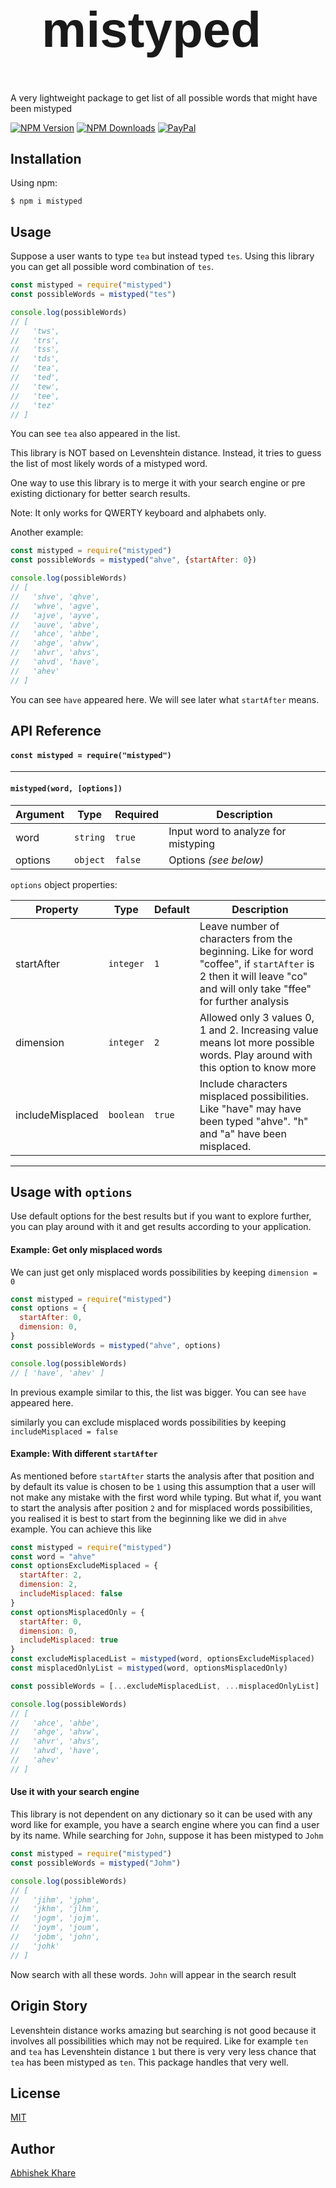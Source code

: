 <h1 style="font-family: Helvetica; font-size: 80px; margin-left: 50px;">
  mistyped
</h1>

A very lightweight package to get list of all possible words that might have been mistyped

[![NPM Version](https://img.shields.io/npm/v/mistyped?style=flat-square)](https://www.npmjs.com/package/mistyped)
[![NPM Downloads](https://img.shields.io/npm/dm/mistyped?style=flat-square&logo=npm)](https://npmcharts.com/compare/mistyped?minimal=true)
[![PayPal](https://img.shields.io/badge/-Donate-blue?logo=paypal)](https://paypal.me/abkhare9/5usd)

## Installation
Using npm:
```shell
$ npm i mistyped
```

## Usage
Suppose a user wants to type `tea` but instead typed `tes`. Using this library you can get all possible word combination of `tes`.

```js
const mistyped = require("mistyped")
const possibleWords = mistyped("tes")

console.log(possibleWords)
// [
//   'tws',
//   'trs',
//   'tss',
//   'tds',
//   'tea',
//   'ted',
//   'tew',
//   'tee',
//   'tez'
// ]
```
You can see `tea` also appeared in the list.

This library is NOT based on Levenshtein distance. Instead, it tries to guess the list of most likely words of a mistyped word.

One way to use this library is to merge it with your search engine or pre existing dictionary for better search results.

Note: It only works for QWERTY keyboard and alphabets only.

Another example:
```js
const mistyped = require("mistyped")
const possibleWords = mistyped("ahve", {startAfter: 0})

console.log(possibleWords)
// [
//   'shve', 'qhve',
//   'whve', 'agve',
//   'ajve', 'ayve',
//   'auve', 'abve',
//   'ahce', 'ahbe',
//   'ahge', 'ahvw',
//   'ahvr', 'ahvs',
//   'ahvd', 'have',
//   'ahev'
// ]
```
You can see `have` appeared here. We will see later what `startAfter` means.

## API Reference

#### `const mistyped = require("mistyped")`

---

#### `mistyped(word, [options])`

| Argument | Type       | Required | Description             |
|----------|------------|----------|-------------------------|
| word     | `string`   | `true`   | Input word to analyze for mistyping |
| options  | `object`   | `false`  | Options _(see below)_   |


`options` object properties:

| Property | Type      | Default | Description                                                   |
|----------|-----------|---------|---------------------------------------------------------------|
| startAfter | `integer`  | `1`  | Leave number of characters from the beginning. Like for word "coffee", if `startAfter` is 2 then it will leave "co" and will only take "ffee" for further analysis                        |
| dimension   | `integer`  | `2`    | Allowed only 3 values 0, 1 and 2. Increasing value means lot more possible words. Play around with this option to know more |
| includeMisplaced   | `boolean`  | `true`    | Include characters misplaced possibilities. Like "have" may have been typed "ahve". "h" and "a" have been misplaced. |

---

## Usage with `options`
Use default options for the best results but if you want to explore further, you can play around with it and get results according to your application.

#### Example: Get only misplaced words
We can just get only misplaced words possibilities by keeping `dimension = 0`
```js
const mistyped = require("mistyped")
const options = {
  startAfter: 0,
  dimension: 0,
}
const possibleWords = mistyped("ahve", options)

console.log(possibleWords)
// [ 'have', 'ahev' ]
```
In previous example similar to this, the list was bigger. You can see `have` appeared here.

similarly you can exclude misplaced words possibilities by keeping `includeMisplaced = false`

#### Example: With different `startAfter`
As mentioned before `startAfter` starts the analysis after that position and by default its value is chosen to be `1` using this assumption that a user will not make any mistake with the first word while typing. But what if, you want to start the analysis after position `2` and for misplaced words possibilities, you realised it is best to start from the beginning like we did in `ahve` example. You can achieve this like
```js
const mistyped = require("mistyped")
const word = "ahve"
const optionsExcludeMisplaced = {
  startAfter: 2,
  dimension: 2,
  includeMisplaced: false
}
const optionsMisplacedOnly = {
  startAfter: 0,
  dimension: 0,
  includeMisplaced: true
}
const excludeMisplacedList = mistyped(word, optionsExcludeMisplaced)
const misplacedOnlyList = mistyped(word, optionsMisplacedOnly)

const possibleWords = [...excludeMisplacedList, ...misplacedOnlyList]

console.log(possibleWords)
// [
//   'ahce', 'ahbe',
//   'ahge', 'ahvw',
//   'ahvr', 'ahvs',
//   'ahvd', 'have',
//   'ahev'
// ]
```

#### Use it with your search engine
This library is not dependent on any dictionary so it can be used with any word like for example, you have a search engine where you can find a user by its name. While searching for `John`, suppose it has been mistyped to `Johm`
```js
const mistyped = require("mistyped")
const possibleWords = mistyped("Johm")

console.log(possibleWords)
// [
//   'jihm', 'jphm',
//   'jkhm', 'jlhm',
//   'jogm', 'jojm',
//   'joym', 'joum',
//   'jobm', 'john',
//   'johk'
// ]
```
Now search with all these words. `John` will appear in the search result

## Origin Story
Levenshtein distance works amazing but searching is not good because it involves all possibilities which may not be required. Like for example `ten` and `tea` has Levenshtein distance `1` but there is very very less chance that `tea` has been mistyped as `ten`. This package handles that very well.

## License
[MIT](LICENSE)

## Author
[Abhishek Khare](https://github.com/wallgeek)

